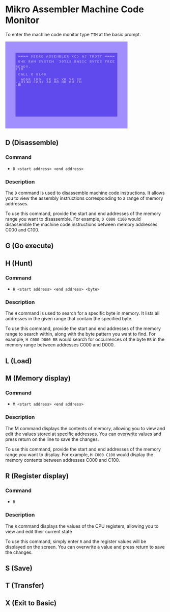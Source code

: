 # Mikro Assembler Machine Code Monitor

To enter the machine code monitor type `TIM` at the basic prompt.

![TIM](images/basic/tim.png)


## D (Disassemble)

### Command
* `D <start address> <end address>`

### Description
The `D` command is used to disassemble machine code instructions. It allows you to view the assembly instructions corresponding to a range of memory addresses.

To use this command, provide the start and end addresses of the memory range you want to disassemble. For example, `D C000 C100` would disassemble the machine code instructions between memory addresses C000 and C100.


## G (Go execute)


## H (Hunt)

### Command
* `H <start address> <end address> <byte>`

### Description
The `H` command is used to search for a specific byte in memory. It lists all addresses in the given range that contain the specified byte.

To use this command, provide the start and end addresses of the memory range to search within, along with the byte pattern you want to find. For example, `H C000 D000 BB` would search for occurrences of the byte `BB` in the memory range between addresses C000 and D000.


## L (Load)


## M (Memory display)

### Command
* `M <start address> <end address>`

### Description
The M command displays the contents of memory, allowing you to view and edit the values stored at specific addresses. You can overwrite values and press return on the line to save the changes.

To use this command, provide the start and end addresses of the memory range you want to display. For example, `M C000 C100` would display the memory contents between addresses C000 and C100.


## R (Register display)

### Command
* `R`

### Description
The `R` command displays the values of the CPU registers, allowing you to view and edit their current state

To use this command, simply enter `R` and the register values will be displayed on the screen. You can overwrite a value and press return to save the changes.


## S (Save)

## T (Transfer)

## X (Exit to Basic)
